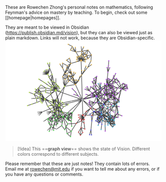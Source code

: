 These are Rowechen Zhong's personal notes on mathematics, following Feynman's advice on mastery by teaching. To begin, check out some [[homepage|homepages]].

They are meant to be viewed in Obsidian (https://publish.obsidian.md/vision), but they can also be viewed just as plain markdown. Links will not work, because they are Obsidian-specific.
![Graph of Vision, 3/9/2024](graph.png)
> [!idea]
> This ==**graph view**== shows the state of Vision. Different colors correspond to different subjects.

Please remember that these are just notes! They contain lots of errors. Email me at rowechen@mit.edu if you want to tell me about any errors, or if you have any questions or comments.